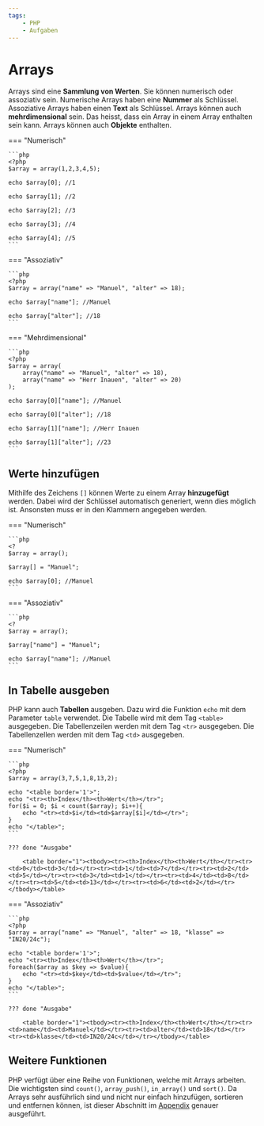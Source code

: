```yaml
---
tags:
    - PHP
    - Aufgaben
---
```


# Arrays

Arrays sind eine **Sammlung von Werten**. Sie können numerisch oder assoziativ sein. Numerische Arrays haben eine **Nummer** als Schlüssel. Assoziative Arrays haben einen **Text** als Schlüssel. Arrays können auch **mehrdimensional** sein. Das heisst, dass ein Array in einem Array enthalten sein kann. Arrays können auch **Objekte** enthalten.

=== "Numerisch"

    ```php
    <?php
    $array = array(1,2,3,4,5);

    echo $array[0]; //1

    echo $array[1]; //2

    echo $array[2]; //3

    echo $array[3]; //4

    echo $array[4]; //5
    ```

=== "Assoziativ"

    ```php
    <?php
    $array = array("name" => "Manuel", "alter" => 18);

    echo $array["name"]; //Manuel

    echo $array["alter"]; //18
    ```

=== "Mehrdimensional"

    ```php
    <?php
    $array = array(
        array("name" => "Manuel", "alter" => 18),
        array("name" => "Herr Inauen", "alter" => 20)
    );

    echo $array[0]["name"]; //Manuel

    echo $array[0]["alter"]; //18

    echo $array[1]["name"]; //Herr Inauen

    echo $array[1]["alter"]; //23
    ```

## Werte hinzufügen

Mithilfe des Zeichens `[]` können Werte zu einem Array **hinzugefügt** werden. Dabei wird der Schlüssel automatisch generiert, wenn dies möglich ist. Ansonsten muss er in den Klammern angegeben werden.

=== "Numerisch"

    ```php
    <?
    $array = array();

    $array[] = "Manuel";

    echo $array[0]; //Manuel
    ```

=== "Assoziativ"

    ```php
    <?
    $array = array();

    $array["name"] = "Manuel";

    echo $array["name"]; //Manuel
    ```

## In Tabelle ausgeben

PHP kann auch **Tabellen** ausgeben. Dazu wird die Funktion `echo` mit dem Parameter `table` verwendet. Die Tabelle wird mit dem Tag `<table>` ausgegeben. Die Tabellenzeilen werden mit dem Tag `<tr>` ausgegeben. Die Tabellenzellen werden mit dem Tag `<td>` ausgegeben.

=== "Numerisch"

    ```php
    <?php
    $array = array(3,7,5,1,8,13,2);

    echo "<table border='1'>";
    echo "<tr><th>Index</th><th>Wert</th></tr>";
    for($i = 0; $i < count($array); $i++){
        echo "<tr><td>$i</td><td>$array[$i]</td></tr>";
    }
    echo "</table>";
    ```

    ??? done "Ausgabe"

        <table border="1"><tbody><tr><th>Index</th><th>Wert</th></tr><tr><td>0</td><td>3</td></tr><tr><td>1</td><td>7</td></tr><tr><td>2</td><td>5</td></tr><tr><td>3</td><td>1</td></tr><tr><td>4</td><td>8</td></tr><tr><td>5</td><td>13</td></tr><tr><td>6</td><td>2</td></tr></tbody></table>

=== "Assoziativ"

    ```php
    <?php
    $array = array("name" => "Manuel", "alter" => 18, "klasse" => "IN20/24c");

    echo "<table border='1'>";
    echo "<tr><th>Index</th><th>Wert</th></tr>";
    foreach($array as $key => $value){
        echo "<tr><td>$key</td><td>$value</td></tr>";
    }
    echo "</table>";
    ```

    ??? done "Ausgabe"

        <table border="1"><tbody><tr><th>Index</th><th>Wert</th></tr><tr><td>name</td><td>Manuel</td></tr><tr><td>alter</td><td>18</td></tr><tr><td>klasse</td><td>IN20/24c</td></tr></tbody></table>

## Weitere Funktionen

PHP verfügt über eine Reihe von Funktionen, welche mit Arrays arbeiten. Die wichtigsten sind `count()`, `array_push()`, `in_array()` und `sort()`. Da Arrays sehr ausführlich sind und nicht nur einfach hinzufügen, sortieren und entfernen können, ist dieser Abschnitt im [Appendix](../Appendix/ArrayFunktionen.md) genauer ausgeführt.
